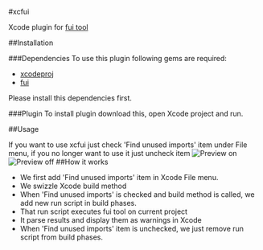 #xcfui

Xcode plugin for [fui tool](https://github.com/dblock/fui)

##Installation

###Dependencies
To use this plugin following gems are required:
*	[xcodeproj](https://rubygems.org/gems/xcodeproj)
*	[fui](http://rubygems.org/gems/fui)

Please install this dependencies first.

###Plugin
To install plugin download this, open Xcode project and run.

##Usage

If you want to use xcfui just check 'Find unused imports' item under File menu, if you no longer want to use it just uncheck item
![Preview on](https://raw.githubusercontent.com/jcavar/xcfui/master/fui_preview_on.png)
![Preview off](https://raw.githubusercontent.com/jcavar/xcfui/master/fui_preview_off.png)
##How it works

*	We first add 'Find unused imports' item in Xcode File menu. 
*	We swizzle Xcode build method
*	When 'Find unused imports' is checked and build method is called, we add new run script in build phases.
*	That run script executes fui tool on current project
*	It parse results and display them as warnings in Xcode
*	When 'Find unused imports' item is unchecked, we just remove run script from build phases. 